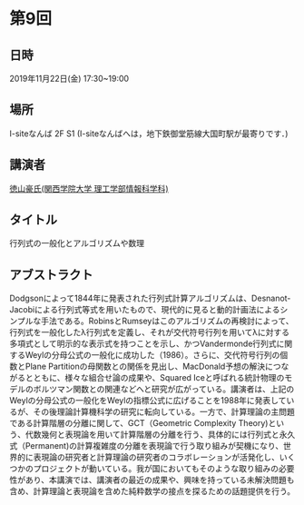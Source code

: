 # 第9回

## 日時
2019年11月22日(金) 17:30~19:00
## 場所
I-siteなんば 2F S1 (I-siteなんばへは，地下鉄御堂筋線大国町駅が最寄りです．)
##  講演者
[徳山豪氏(関西学院大学 理工学部情報科学科)](https://www.google.com/url?q=https%3A%2F%2Fist.ksc.kwansei.ac.jp%2F~tokuyama%2F&sa=D&sntz=1&usg=AOvVaw3xRH5ydoJp84r_CYu-EJJ6)
## タイトル
行列式の一般化とアルゴリズムや数理
## アブストラクト
Dodgsonによって1844年に発表された行列式計算アルゴリズムは、Desnanot-Jacobiによる行列式等式を用いたもので、現代的に見ると動的計画法によるシンプルな手法である。RobinsとRumseyはこのアルゴリズムの再検討によって、行列式を一般化したλ行列式を定義し、それが交代符号行列を用いてλに対する多項式として明示的な表示式を持つことを示し、かつVandermonde行列式に関するWeylの分母公式の一般化に成功した（1986）。さらに、交代符号行列の個数とPlane Partitionの母関数との関係を見出し、MacDonald予想の解決につながるとともに、様々な組合せ論の成果や、Squared Iceと呼ばれる統計物理のモデルのボルツマン関数との関連などへと研究が広がっている。講演者は、上記のWeylの分母公式の一般化をWeylの指標公式に広げることを1988年に発表しているが、その後理論計算機科学の研究に転向している。一方で、計算理論の主問題である計算階層の分離に関して、GCT（Geometric Complexity Theory)という、代数幾何と表現論を用いて計算階層の分離を行う、具体的には行列式と永久式（Permanent)の計算複雑度の分離を表現論で行う取り組みが契機になり、世界的に表現論の研究者と計算理論の研究者のコラボレーションが活発化し、いくつかのプロジェクトが動いている。我が国においてもそのような取り組みの必要性があり、本講演では、講演者の最近の成果や、興味を持っている未解決問題も含め、計算理論と表現論を含めた純粋数学の接点を探るための話題提供を行う。